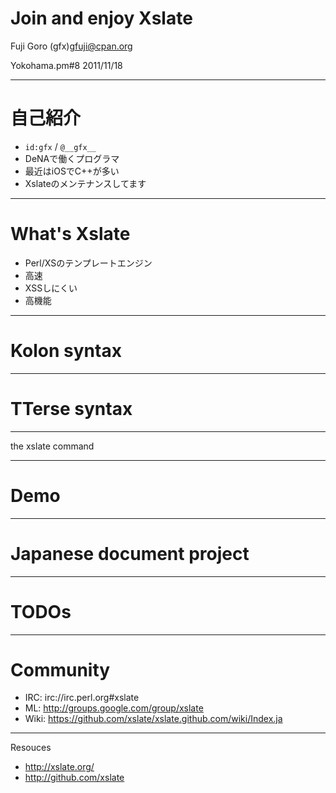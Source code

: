 Join and enjoy Xslate
======================

Fuji Goro (gfx)<gfuji@cpan.org>

Yokohama.pm#8 2011/11/18

----
自己紹介
=====================
* `id:gfx` / `@__gfx__`
* DeNAで働くプログラマ
* 最近はiOSでC++が多い
* Xslateのメンテナンスしてます

----
What's Xslate
=====================
* Perl/XSのテンプレートエンジン
* 高速
* XSSしにくい
* 高機能

----
Kolon syntax
=====================

----
TTerse syntax
=====================

----
the xslate command

----
Demo
=====================

----
Japanese document project
=====================

----
TODOs
=====================

----
Community
=====================
* IRC:  irc://irc.perl.org#xslate
* ML:   http://groups.google.com/group/xslate
* Wiki: https://github.com/xslate/xslate.github.com/wiki/Index.ja

----
Resouces
* http://xslate.org/
* http://github.com/xslate

